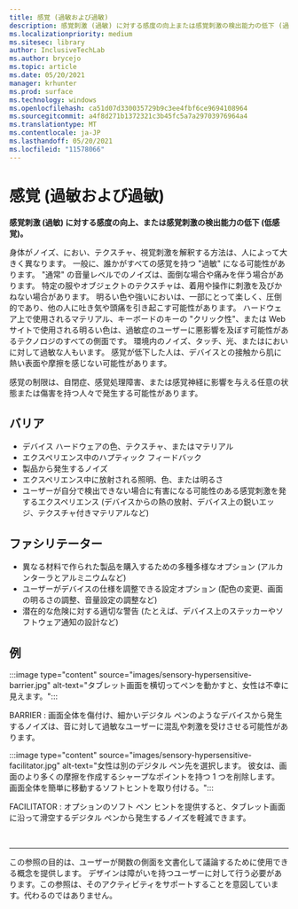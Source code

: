 ```yaml
---
title: 感覚 (過敏および過敏)
description: 感覚刺激 (過敏) に対する感度の向上または感覚刺激の検出能力の低下 (過敏)
ms.localizationpriority: medium
ms.sitesec: library
author: InclusiveTechLab
ms.author: brycejo
ms.topic: article
ms.date: 05/20/2021
manager: krhunter
ms.prod: surface
ms.technology: windows
ms.openlocfilehash: ca51d07d330035729b9c3ee4fbf6ce9694108964
ms.sourcegitcommit: a4f8d271b1372321c3b45fc5a7a29703976964a4
ms.translationtype: MT
ms.contentlocale: ja-JP
ms.lasthandoff: 05/20/2021
ms.locfileid: "11578066"
---
```

# <a name="sensation-hypersensitive-and-hyposensitive"></a>感覚 (過敏および過敏)

**感覚刺激 (過敏) に対する感度の向上、または感覚刺激の検出能力の低下 (低感覚)。**

身体がノイズ、におい、テクスチャ、視覚刺激を解釈する方法は、人によって大きく異なります。 一般に、誰かがすべての感覚を持つ "過敏" になる可能性があります。 "通常" の音量レベルでのノイズは、面倒な場合や痛みを伴う場合があります。 特定の服やオブジェクトのテクスチャは、着用や操作に刺激を及びかねない場合があります。 明るい色や強いにおいは、一部にとって楽しく、圧倒的であり、他の人に吐き気や頭痛を引き起こす可能性があります。 ハードウェア上で使用されるマテリアル、キーボードのキーの "クリック性"、または Web サイトで使用される明るい色は、過敏症のユーザーに悪影響を及ぼす可能性があるテクノロジのすべての側面です。 環境内のノイズ、タッチ、光、またはにおいに対して過敏な人もいます。 感覚が低下した人は、デバイスとの接触から肌に熱い表面や摩擦を感じない可能性があります。

感覚の制限は、自閉症、感覚処理障害、または感覚神経に影響を与える任意の状態または傷害を持つ人々で発生する可能性があります。

## <a name="barriers"></a>バリア
* デバイス ハードウェアの色、テクスチャ、またはマテリアル
* エクスペリエンス中のハプティック フィードバック
* 製品から発生するノイズ
* エクスペリエンス中に放射される照明、色、または明るさ
* ユーザーが自分で検出できない場合に有害になる可能性のある感覚刺激を発するエクスペリエンス (デバイスからの熱の放射、デバイス上の鋭いエッジ、テクスチャ付きマテリアルなど)

## <a name="facilitators"></a>ファシリテーター
* 異なる材料で作られた製品を購入するための多種多様なオプション (アルカンターラとアルミニウムなど)
* ユーザーがデバイスの仕様を調整できる設定オプション (配色の変更、画面の明るさの調整、音量設定の調整など)
* 潜在的な危険に対する適切な警告 (たとえば、デバイス上のステッカーやソフトウェア通知の設計など)

## <a name="examples"></a>例

:::image type="content" source="images/sensory-hypersensitive-barrier.jpg" alt-text="タブレット画面を横切ってペンを動かすと、女性は不幸に見えます。":::

BARRIER : 画面全体を傷付け、細かいデジタル ペンのようなデバイスから発生するノイズは、音に対して過敏なユーザーに混乱や刺激を受けさせる可能性があります。

:::image type="content" source="images/sensory-hypersensitive-facilitator.jpg" alt-text="女性は別のデジタル ペン先を選択します。 彼女は、画面のより多くの摩擦を作成するシャープなポイントを持つ 1 つを削除します。 画面全体を簡単に移動するソフトヒントを取り付ける。":::

FACILITATOR : オプションのソフト ペン ヒントを提供すると、タブレット画面に沿って滑空するデジタル ペンから発生するノイズを軽減できます。

&nbsp;

[comment]: # (フッター ステートメント)
___
この参照の目的は、ユーザーが関数の側面を文書化して議論するために使用できる概念を提供します。 デザインは障がいを持つユーザーに対して行う必要があります。この参照は、そのアクティビティをサポートすることを意図しています。代わるのではありません。 